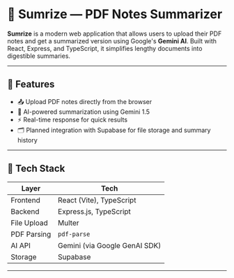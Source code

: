 # 📄 Sumrize — PDF Notes Summarizer

**Sumrize** is a modern web application that allows users to upload their PDF notes and get a summarized version using Google's **Gemini AI**. Built with React, Express, and TypeScript, it simplifies lengthy documents into digestible summaries.

---

## 🚀 Features

- 📤 Upload PDF notes directly from the browser
- 🧠 AI-powered summarization using Gemini 1.5
- ⚡ Real-time response for quick results
- 🗂 Planned integration with Supabase for file storage and summary history

---

## 🧰 Tech Stack

| Layer       | Tech                          |
| ----------- | ----------------------------- |
| Frontend    | React (Vite), TypeScript      |
| Backend     | Express.js, TypeScript        |
| File Upload | Multer                        |
| PDF Parsing | `pdf-parse`                   |
| AI API      | Gemini (via Google GenAI SDK) |
| Storage     | Supabase                      |

---
